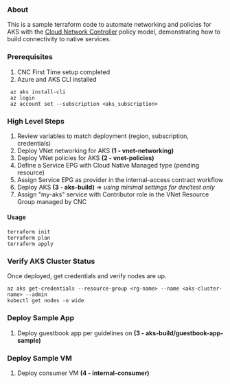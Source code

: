 ### About <a name = "about"></a>

This is a sample terraform code to automate networking and policies for AKS with the [Cloud Network Controller](https://www.cisco.com/c/en/us/solutions/data-center-virtualization/application-centric-infrastructure/cloud-network-controller.html) policy model, demonstrating how to build connectivity to native services. 

### Prerequisites

1. CNC First Time setup completed
2. Azure and AKS CLI installed

```
 az aks install-cli
 az login
 az account set --subscription <aks_subscription>
```

### High Level Steps

1. Review variables to match deployment (region, subscription, credentials)
2. Deploy VNet networking for AKS **(1 - vnet-networking)**
3. Deploy VNet policies for AKS **(2 - vnet-policies)**
4. Define a Service EPG with Cloud Native Managed type (pending resource)
5. Assign Service EPG as provider in the internal-access contract workflow
6. Deploy AKS **(3 - aks-build)** => *using minimal settings for dev/test only*
7. Assign "my-aks" service with Contributor role in the VNet Resource Group managed by CNC 

#### Usage

```
terraform init
terraform plan
terraform apply
```

### Verify AKS Cluster Status

Once deployed, get credentials and verify nodes are up.

```
az aks get-credentials --resource-group <rg-name> --name <aks-cluster-name> --admin
kubectl get nodes -o wide
```
### Deploy Sample App

1. Deploy guestbook app per guidelines on **(3 - aks-build/guestbook-app-sample)**

### Deploy Sample VM

1. Deploy consumer VM **(4 - internal-consumer)**
